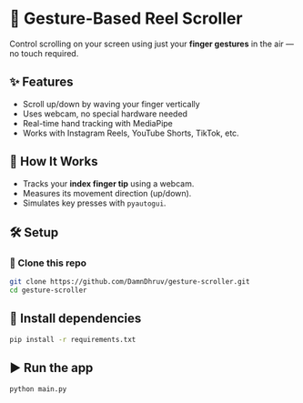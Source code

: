 # 🤖 Gesture-Based Reel Scroller

Control scrolling on your screen using just your **finger gestures** in the air — no touch required.

## ✨ Features

- Scroll up/down by waving your finger vertically
- Uses webcam, no special hardware needed
- Real-time hand tracking with MediaPipe
- Works with Instagram Reels, YouTube Shorts, TikTok, etc.


## 🧠 How It Works

- Tracks your **index finger tip** using a webcam.
- Measures its movement direction (up/down).
- Simulates key presses with `pyautogui`.


## 🛠️ Setup

### 🔗 Clone this repo

```bash
git clone https://github.com/DamnDhruv/gesture-scroller.git
cd gesture-scroller
```

## 💾 Install dependencies
```bash
pip install -r requirements.txt
```
## ▶️ Run the app
```bash
python main.py
```



